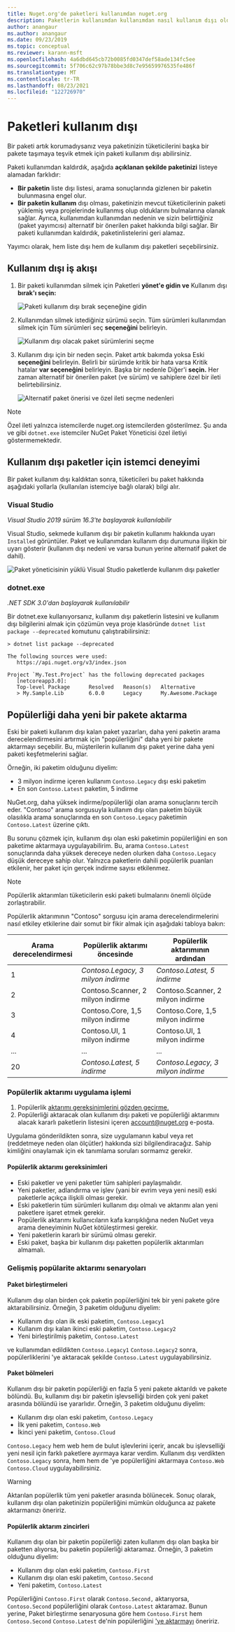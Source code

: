 ```yaml
---
title: Nuget.org'de paketleri kullanımdan nuget.org
description: Paketlerin kullanımdan kullanımdan nasıl kullanım dışı olduğu ve istemcilerin bu bilgileri nasıl gösteriyor olduğuyla ilgili ayrıntılı açıklama
author: anangaur
ms.author: anangaur
ms.date: 09/23/2019
ms.topic: conceptual
ms.reviewer: karann-msft
ms.openlocfilehash: 4a6dbd645cb72b0085fd0347def58ade134fc5ee
ms.sourcegitcommit: 5f706c62c97b78bbe3d8c7e95659976535fe486f
ms.translationtype: MT
ms.contentlocale: tr-TR
ms.lasthandoff: 08/23/2021
ms.locfileid: "122726970"
---
```

# <a name="deprecating-packages"></a>Paketleri kullanım dışı

Bir paketi artık korumadıysanız veya paketinizin tüketicilerini başka bir pakete taşımaya teşvik etmek için paketi kullanım dışı abilirsiniz. 

Paketi kullanımdan kaldırdık, aşağıda **açıklanan şekilde paketinizi** listeye alamadan farklıdır:
* **Bir paketin** liste dışı listesi, arama sonuçlarında gizlenen bir paketin bulunmasına engel olur. 
* **Bir paketin kullanım** dışı olması, paketinizin mevcut tüketicilerinin paketi yüklemiş veya projelerinde kullanmış olup olduklarını bulmalarına olanak sağlar. Ayrıca, kullanımdan kullanımdan nedenin ve sizin belirttiğiniz (paket yayımcısı) alternatif bir önerilen paket hakkında bilgi sağlar. Bir paketi kullanımdan kaldırdık, paketinlistelerini geri alamaz. 

Yayımcı olarak, hem liste dışı hem de kullanım dışı paketleri seçebilirsiniz.

## <a name="deprecation-workflow"></a>Kullanım dışı iş akışı
1. Bir paketi kullanımdan silmek için Paketleri **yönet'e gidin ve** Kullanım dışı **bırak'ı seçin:**

    ![Paketi kullanım dışı bırak seçeneğine gidin](media/deprecation-select-option.png)

2. Kullanımdan silmek istediğiniz sürümü seçin. Tüm sürümleri kullanımdan silmek için Tüm sürümleri seç **seçeneğini** belirleyin.

    ![Kullanım dışı olacak paket sürümlerini seçme](media/deprecation-select-version.png)

3. Kullanım dışı için bir neden seçin. Paket artık bakımda yoksa Eski **seçeneğini** belirleyin. Belirli bir sürümde kritik bir hata varsa Kritik hatalar **var seçeneğini** belirleyin. Başka bir nedenle Diğer'i **seçin.** Her zaman alternatif bir önerilen paket (ve sürüm) ve sahiplere özel bir ileti belirtebilirsiniz. 

    ![Alternatif paket önerisi ve özel ileti seçme nedenleri](media/deprecation-save.png)

> [!Note]
> Özel ileti yalnızca istemcilerde nuget.org istemcilerden gösterilmez. Şu anda ve gibi `dotnet.exe` istemciler NuGet Paket Yöneticisi özel iletiyi göstermemektedir.

## <a name="client-experience-for-deprecated-packages"></a>Kullanım dışı paketler için istemci deneyimi
Bir paket kullanım dışı kaldıktan sonra, tüketicileri bu paket hakkında aşağıdaki yollarla (kullanılan istemciye bağlı olarak) bilgi alır.

### <a name="visual-studio"></a>Visual Studio 
*Visual Studio 2019 sürüm 16.3'te başlayarak kullanılabilir*

Visual Studio, sekmede kullanım dışı bir paketin kullanımı hakkında uyarı `Installed` görüntüler. Paket ve kullanımdan kullanım dışı durumuna ilişkin bir uyarı gösterir (kullanım dışı nedeni ve varsa bunun yerine alternatif paket de dahil).

   ![Paket yöneticisinin yüklü Visual Studio paketlerde kullanım dışı paketler](media/deprecation-vs.png)

### <a name="dotnetexe"></a>dotnet.exe
*.NET SDK 3.0'dan başlayarak kullanılabilir*

Bir dotnet.exe kullanıyorsanız, kullanım dışı paketlerin listesini ve kullanım dışı bilgilerini almak için çözümün veya proje klasöründe `dotnet list package --deprecated` komutunu çalıştırabilirsiniz:

```
> dotnet list package --deprecated

The following sources were used:
   https://api.nuget.org/v3/index.json

Project `My.Test.Project` has the following deprecated packages
   [netcoreapp3.0]:
   Top-level Package      Resolved   Reason(s)   Alternative
   > My.Sample.Lib        6.0.0      Legacy      My.Awesome.Package

```

## <a name="transfer-popularity-to-a-newer-package"></a>Popülerliği daha yeni bir pakete aktarma

Eski bir paketi kullanım dışı kalan paket yazarları, daha yeni paketin arama derecelendirmesini artırmak için "popülerliğini" daha yeni bir pakete aktarmayı seçebilir. Bu, müşterilerin kullanım dışı paket yerine daha yeni paketi keşfetmelerini sağlar.

Örneğin, iki paketim olduğunu diyelim:

* 3 milyon indirme içeren kullanım `Contoso.Legacy` dışı eski paketim
* En son `Contoso.Latest` paketim, 5 indirme

NuGet.org, daha yüksek indirme/popülerliği olan arama sonuçlarını tercih eder. "Contoso" arama sorgusuyla kullanım dışı olan paketim büyük olasılıkla arama sonuçlarında en son `Contoso.Legacy` paketimin `Contoso.Latest` üzerine çıktı.

Bu sorunu çözmek için, kullanım dışı olan eski paketimin popülerliğini en son paketime aktarmaya uygulayabilirim. Bu, arama `Contoso.Latest` sonuçlarında daha yüksek dereceye neden olurken daha `Contoso.Legacy` düşük dereceye sahip olur. Yalnızca paketlerin dahili popülerlik puanları etkilenir, her paket için gerçek indirme sayısı etkilenmez.

> [!Note]
> Popülerlik aktarımları tüketicilerin eski paketi bulmalarını önemli ölçüde zorlaştırabilir.

Popülerlik aktarımının "Contoso" sorgusu için arama derecelendirmelerini nasıl etkiley etkilerine dair somut bir fikir almak için aşağıdaki tabloya bakın:

| Arama derecelendirmesi    | Popülerlik aktarımı öncesinde        | Popülerlik aktarımının ardından         |
|----------------   |--------------------------------   |--------------------------------   |
| 1                 | *Contoso.Legacy, 3 milyon indirme*    | *Contoso.Latest, 5 indirme*     |
| 2                 | Contoso.Scanner, 2 milyon indirme     | Contoso.Scanner, 2 milyon indirme     |
| 3                 | Contoso.Core, 1,5 milyon indirme     | Contoso.Core, 1,5 milyon indirme     |
| 4                 | Contoso.UI, 1 milyon indirme          | Contoso.UI, 1 milyon indirme          |
| ...               | ...                               | ...                               |
| 20                | *Contoso.Latest, 5 indirme*     | *Contoso.Legacy, 3 milyon indirme*    |

### <a name="popularity-transfer-application-process"></a>Popülerlik aktarımı uygulama işlemi

1. Popülerlik [aktarımı gereksinimlerini gözden geçirme.](#popularity-transfer-requirements)
2. Popülerliği aktaracak olan kullanım dışı paketi ve popülerliği aktarımını alacak kararlı paketlerin listesini içeren [account@nuget.org](mailto:account@nuget.org) e-posta.

Uygulama gönderildikten sonra, size uygulamanın kabul veya ret (reddetmeye neden olan ölçütler) hakkında sizi bilgilendiracağız. Sahip kimliğini onaylamak için ek tanımlama soruları sormamız gerekir.

#### <a name="popularity-transfer-requirements"></a>Popülerlik aktarımı gereksinimleri

* Eski paketler ve yeni paketler tüm sahipleri paylaşmalıdır.
* Yeni paketler, adlandırma ve işlev (yani bir evrim veya yeni nesil) eski paketlerle açıkça ilişkili olması gerekir.
* Eski paketlerin tüm sürümleri kullanım dışı olmalı ve aktarımı alan yeni paketlere işaret etmek gerekir.
* Popülerlik aktarımı kullanıcıların kafa karışıklığına neden NuGet veya arama deneyiminin NuGet kötüleştirmesi gerekir.
* Yeni paketlerin kararlı bir sürümü olması gerekir.
* Eski paket, başka bir kullanım dışı paketten popülerlik aktarımları almamalı.

### <a name="advanced-popularity-transfer-scenarios"></a>Gelişmiş popülarite aktarımı senaryoları

#### <a name="package-consolidations"></a>Paket birleştirmeleri

Kullanım dışı olan birden çok paketin popülerliğini tek bir yeni pakete göre aktarabilirsiniz. Örneğin, 3 paketim olduğunu diyelim:

* Kullanım dışı olan ilk eski paketim, `Contoso.Legacy1`
* Kullanım dışı kalan ikinci eski paketim, `Contoso.Legacy2`
* Yeni birleştirilmiş paketim, `Contoso.Latest`

ve kullanımdan edildikten `Contoso.Legacy1` `Contoso.Legacy2` sonra, popülerliklerini 'ye aktaracak şekilde `Contoso.Latest` uygulayabilirsiniz.

#### <a name="package-splits"></a>Paket bölmeleri

Kullanım dışı bir paketin popülerliği en fazla 5 yeni pakete aktarıldı ve pakete bölündü. Bu, kullanım dışı bir paketin işlevselliği birden çok yeni paket arasında bölündü ise yararlıdır. Örneğin, 3 paketim olduğunu diyelim:

* Kullanım dışı olan eski paketim, `Contoso.Legacy`
* İlk yeni paketim, `Contoso.Web`
* İkinci yeni paketim, `Contoso.Cloud`

`Contoso.Legacy` hem web hem de bulut işlevlerini içerir, ancak bu işlevselliği yeni nesil için farklı paketlere ayırmaya karar verdim. Kullanım dışı verdikten `Contoso.Legacy` sonra, hem hem de 'ye popülerliğini aktarmaya `Contoso.Web` `Contoso.Cloud` uygulayabilirsiniz.

> [!Warning]
> Aktarılan popülerlik tüm yeni paketler arasında bölünecek. Sonuç olarak, kullanım dışı olan paketinizin popülerliğini mümkün olduğunca az pakete aktarmanızı öneririz.

#### <a name="popularity-transfer-chains"></a>Popülerlik aktarım zincirleri

Kullanım dışı olan bir paketin popülerliği zaten kullanım dışı olan başka bir paketten alıyorsa, bu paketin popülerliği aktaramaz. Örneğin, 3 paketim olduğunu diyelim:

* Kullanım dışı olan eski paketim, `Contoso.First`
* Kullanım dışı olan eski paketim, `Contoso.Second`
* Yeni paketim, `Contoso.Latest`

Popülerliğini `Contoso.First` olarak `Contoso.Second,` aktarıyorsa, `Contoso.Second` popülerliğini olarak `Contoso.Latest` aktaramaz. Bunun yerine, Paket birleştirme senaryosuna göre hem `Contoso.First` hem `Contoso.Second` `Contoso.Latest` de'nin popülerliğini ['ye aktarmayı](#package-consolidations) öneririz.
